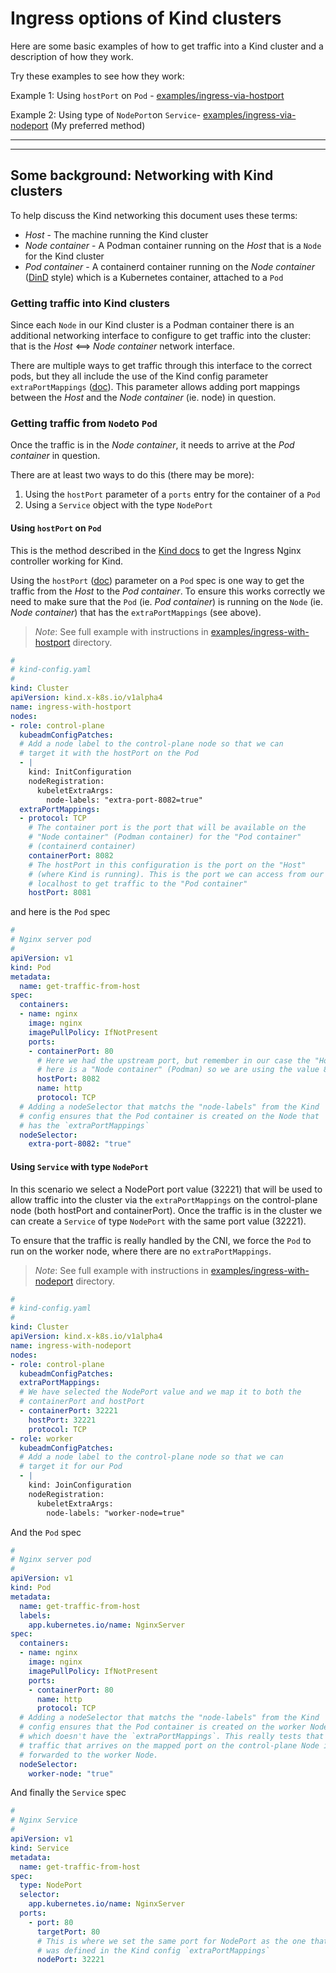 # Ingress options of Kind clusters
Here are some basic examples of how to get traffic into a Kind cluster and a description of how they work.

Try these examples to see how they work:

Example 1: Using `hostPort` on `Pod` - [examples/ingress-via-hostport](examples/ingress-via-hostport)

Example 2: Using type of `NodePort`on `Service`- [examples/ingress-via-nodeport](examples/ingress-via-nodeport) (My preferred method)

---
---

## Some background: Networking with Kind clusters

To help discuss the Kind networking this document uses these terms:

* *Host* - The machine running the Kind cluster
* *Node container* - A Podman container running on the *Host* that is a `Node` for the Kind cluster
* *Pod container* - A containerd container running on the *Node container* ([DinD](https://duckduckgo.com/?q=docker+in+docker+dind) style) which is a Kubernetes container, attached to a `Pod`

### Getting traffic into Kind clusters

Since each `Node` in our Kind cluster is a Podman container there is an additional networking interface to configure to get traffic into the cluster: that is the *Host* <==> *Node container* network interface.

There are multiple ways to get traffic through this interface to the correct pods, but they all include the use of the Kind config parameter `extraPortMappings` ([doc](https://kind.sigs.k8s.io/docs/user/configuration/#extra-port-mappings)). This parameter allows adding port mappings between the *Host* and the *Node container* (ie. node) in question.

### Getting traffic from `Node`to `Pod`

Once the traffic is in the *Node container*, it needs to arrive at the *Pod container* in question.

There are at least two ways to do this (there may be more):
1. Using the `hostPort` parameter of a `ports` entry for the container of a `Pod`
1. Using a `Service` object with the type `NodePort`

#### Using `hostPort` on `Pod`

This is the method described in the [Kind docs](https://kind.sigs.k8s.io/docs/user/ingress/) to get the Ingress Nginx controller working for Kind.

Using the `hostPort` ([doc](https://kubernetes.io/docs/reference/kubernetes-api/workload-resources/pod-v1/#ports)) parameter on a `Pod` spec is one way to get the traffic from the *Host* to the *Pod container*. To ensure this works correctly we need to make sure that the `Pod` (ie. *Pod container*) is running on the `Node` (ie. *Node container*) that has the `extraPortMappings` (see above).

> _Note_: See full example with instructions in [examples/ingress-with-hostport](examples/ingress-with-hostport) directory.

```yaml
#
# kind-config.yaml
#
kind: Cluster
apiVersion: kind.x-k8s.io/v1alpha4
name: ingress-with-hostport
nodes:
- role: control-plane
  kubeadmConfigPatches:
  # Add a node label to the control-plane node so that we can
  # target it with the hostPort on the Pod
  - |
    kind: InitConfiguration
    nodeRegistration:
      kubeletExtraArgs:
        node-labels: "extra-port-8082=true"
  extraPortMappings:
  - protocol: TCP
    # The container port is the port that will be available on the
    # "Node container" (Podman container) for the "Pod container"
    # (containerd container)
    containerPort: 8082
    # The hostPort in this configuration is the port on the "Host"
    # (where Kind is running). This is the port we can access from our
    # localhost to get traffic to the "Pod container"
    hostPort: 8081
```

and here is the `Pod` spec

```yaml
#
# Nginx server pod
#
apiVersion: v1
kind: Pod
metadata:
  name: get-traffic-from-host
spec:
  containers:
  - name: nginx
    image: nginx
    imagePullPolicy: IfNotPresent
    ports:
    - containerPort: 80
      # Here we had the upstream port, but remember in our case the "Host"
      # here is a "Node container" (Podman) so we are using the value 8082
      hostPort: 8082
      name: http
      protocol: TCP
  # Adding a nodeSelector that matchs the "node-labels" from the Kind
  # config ensures that the Pod container is created on the Node that
  # has the `extraPortMappings`
  nodeSelector:
    extra-port-8082: "true"
```


#### Using `Service` with type `NodePort`

In this scenario we select a NodePort port value (32221) that will be used to allow traffic into the cluster via the `extraPortMappings` on the control-plane node (both hostPort and containerPort). Once the traffic is in the cluster we can create a `Service` of type `NodePort` with the same port value (32221).

To ensure that the traffic is really handled by the CNI, we force the `Pod` to run on the worker node, where there are no `extraPortMappings`.

> _Note_: See full example with instructions in [examples/ingress-with-nodeport](examples/ingress-with-nodeport) directory.

```yaml
#
# kind-config.yaml
#
kind: Cluster
apiVersion: kind.x-k8s.io/v1alpha4
name: ingress-with-nodeport
nodes:
- role: control-plane
  kubeadmConfigPatches:
  extraPortMappings:
  # We have selected the NodePort value and we map it to both the 
  # containerPort and hostPort
  - containerPort: 32221
    hostPort: 32221
    protocol: TCP
- role: worker
  kubeadmConfigPatches:
  # Add a node label to the control-plane node so that we can
  # target it for our Pod
  - |
    kind: JoinConfiguration
    nodeRegistration:
      kubeletExtraArgs:
        node-labels: "worker-node=true"
````

And the `Pod` spec

```yaml
#
# Nginx server pod
#
apiVersion: v1
kind: Pod
metadata:
  name: get-traffic-from-host
  labels:
    app.kubernetes.io/name: NginxServer
spec:
  containers:
  - name: nginx
    image: nginx
    imagePullPolicy: IfNotPresent
    ports:
    - containerPort: 80
      name: http
      protocol: TCP
  # Adding a nodeSelector that matchs the "node-labels" from the Kind
  # config ensures that the Pod container is created on the worker Node
  # which doesn't have the `extraPortMappings`. This really tests that the
  # traffic that arrives on the mapped port on the control-plane Node is
  # forwarded to the worker Node.
  nodeSelector:
    worker-node: "true"
```

And finally the `Service` spec

```yaml
#
# Nginx Service
#
apiVersion: v1
kind: Service
metadata:
  name: get-traffic-from-host
spec:
  type: NodePort
  selector:
    app.kubernetes.io/name: NginxServer
  ports:
    - port: 80
      targetPort: 80
      # This is where we set the same port for NodePort as the one that
      # was defined in the Kind config `extraPortMappings`
      nodePort: 32221
```